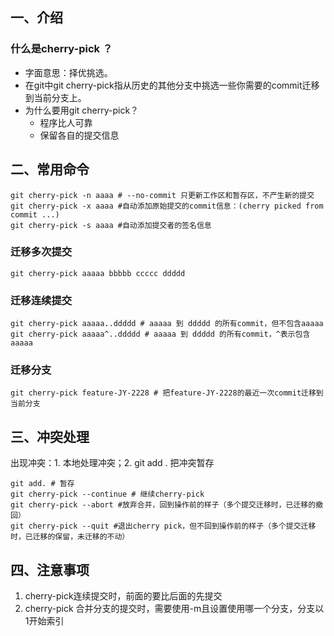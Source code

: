## 一、介绍
### 什么是cherry-pick ？
  - 字面意思：择优挑选。
  - 在git中git cherry-pick指从历史的其他分支中挑选一些你需要的commit迁移到当前分支上。
- 为什么要用git cherry-pick？
  - 程序比人可靠
  - 保留各自的提交信息
## 二、常用命令
    git cherry-pick -n aaaa # --no-commit 只更新工作区和暂存区，不产生新的提交
    git cherry-pick -x aaaa #自动添加原始提交的commit信息：(cherry picked from commit ...)
    git cherry-pick -s aaaa #自动添加提交者的签名信息

### 迁移多次提交
    git cherry-pick aaaaa bbbbb ccccc ddddd

### 迁移连续提交
    git cherry-pick aaaaa..ddddd # aaaaa 到 ddddd 的所有commit，但不包含aaaaa
    git cherry-pick aaaaa^..ddddd # aaaaa 到 ddddd 的所有commit，^表示包含aaaaa

### 迁移分支
    git cherry-pick feature-JY-2228 # 把feature-JY-2228的最近一次commit迁移到当前分支
## 三、冲突处理
出现冲突：1. 本地处理冲突；2. git add . 把冲突暂存

    git add. # 暂存
    git cherry-pick --continue # 继续cherry-pick
    git cherry-pick --abort #放弃合并，回到操作前的样子（多个提交迁移时，已迁移的撤回）
    git cherry-pick --quit #退出cherry pick，但不回到操作前的样子（多个提交迁移时，已迁移的保留，未迁移的不动）
## 四、注意事项
1. cherry-pick连续提交时，前面的要比后面的先提交
2. cherry-pick 合并分支的提交时，需要使用-m且设置使用哪一个分支，分支以1开始索引
